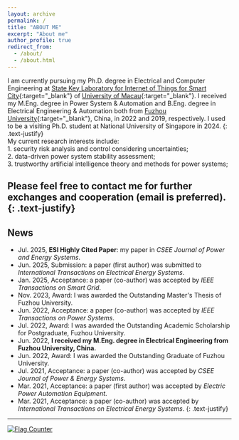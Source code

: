 ```yaml
---
layout: archive
permalink: /
title: "ABOUT ME"
excerpt: "About me"
author_profile: true
redirect_from: 
  - /about/
  - /about.html
---
```


I am currently pursuing my Ph.D. degree in Electrical and Computer Engineering at [State Key Laboratory for Internet of Things for Smart City](https://skliotsc.um.edu.mo/){:target="_blank"} of [University of Macau](https://www.um.edu.mo/){:target="_blank"}.
I received my M.Eng. degree in Power System & Automation and B.Eng. degree in Electrical Engineering & Automation both from [Fuzhou University](https://dqxy.fzu.edu.cn/){:target="_blank"}, China, in 2022 and 2019, respectively. I used to be a visiting Ph.D. student at National University of Singapore in 2024.
{: .text-justify}
<br>My current research interests include:
<br>1. security risk analysis and control considering uncertainties;
<br>2. data-driven power system stability assessment;
<br>3. trustworthy artificial intelligence theory and methods for power systems;

Please feel free to contact me for further exchanges and cooperation (email is preferred).
{: .text-justify}
---

## News

* Jul. 2025, **ESI Highly Cited Paper**: my paper in *CSEE Journal of Power and Energy Systems*.
* Jun. 2025, Submission: a paper (first author) was submitted to *International Transactions on Electrical Energy Systems*.
* Jan. 2025, Acceptance: a paper (co-author) was accepted by *IEEE Transactions on Smart Grid*.
* Nov. 2023, Award: I was awarded the Outstanding Master's Thesis of Fuzhou University.
* Jun. 2022, Acceptance: a paper (co-author) was accepted by *IEEE Transactions on Power Systems*.
* Jul. 2022, Award: I was awarded the Outstanding Academic Scholarship for Postgraduate, Fuzhou University.
* Jun. 2022, **I received my M.Eng. degree in Electrical Engineering from Fuzhou University, China.**
* Jun. 2022, Award: I was awarded the Outstanding Graduate of Fuzhou University.
* Jul. 2021, Acceptance: a paper (co-author) was accepted by *CSEE Journal of Power & Energy Systems*.
* Mar. 2021, Acceptance: a paper (first author) was accepted by *Electric Power Automation Equipment*.
* Mar. 2021, Acceptance: a paper (co-author) was accepted by *International Transactions on Electrical Energy Systems*.
{: .text-justify}
---
<a href="https://info.flagcounter.com/MXCA"><img src="https://s11.flagcounter.com/count/MXCA/bg_FFFFFF/txt_000000/border_CCCCCC/columns_5/maxflags_10/viewers_0/labels_1/pageviews_1/flags_0/percent_0/" alt="Flag Counter" border="0"></a>
